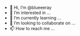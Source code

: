 - 👋 Hi, I’m @blueeeray
- 👀 I’m interested in ...
- 🌱 I’m currently learning ...
- 💞️ I’m looking to collaborate on ...
- 📫 How to reach me ...

<!---
blueeeray/blueeeray is a ✨ special ✨ repository because its `README.md` (this file) appears on your GitHub profile.
You can click the Preview link to take a look at your changes.
--->
